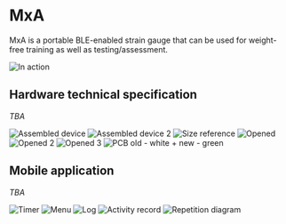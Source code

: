 # MxA

MxA is a portable BLE-enabled strain gauge that can be used for weight-free training as well as testing/assessment.

![In action](https://photos.app.goo.gl/x6TdUL75U8ag6pPD7)

## Hardware technical specification

*TBA*

![Assembled device](https://photos.app.goo.gl/9Nr8CReEukr5eooMA)
![Assembled device 2](https://photos.app.goo.gl/9Nr8CReEukr5eooMA)
![Size reference](https://photos.app.goo.gl/r4w58SzJeT953jyx8)
![Opened](https://photos.app.goo.gl/5uyH5zxX2TDV2cDNA)
![Opened 2](https://photos.app.goo.gl/b9Wwf3YJQpqdFnuz5)
![Opened 3](https://photos.app.goo.gl/pMNJhAvRCrXfRyWU7)
![PCB old - white + new - green](https://photos.app.goo.gl/GBSueT7cVH3MMX5s5)


## Mobile application

*TBA*

![Timer](https://photos.app.goo.gl/85Gr1W94dPVSgTfs6)
![Menu](https://photos.app.goo.gl/pT85HLvFu57b9gZh6)
![Log](https://photos.app.goo.gl/JixGcatXTseCDPRj9)
![Activity record](https://photos.app.goo.gl/xT7jEEU41KbGep1E8)
![Repetition diagram](https://photos.app.goo.gl/RUsR4RdGCnpEYQw6A)